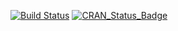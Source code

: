 
<!-- README.md is generated from README.Rmd. Please edit that file -->
[![Build Status](https://travis-ci.org/IronistM/RGlassdoor.svg?branch=master)](https://travis-ci.org/IronistM/RGlassdoor) [![CRAN\_Status\_Badge](http://www.r-pkg.org/badges/version/RGlassdoor)](https://cran.r-project.org/package=RGlassdoor)
